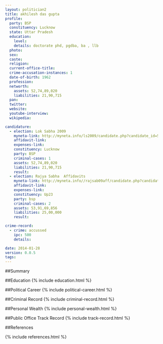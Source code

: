 ```yaml
---
layout: politician2
title: akhilesh das gupta
profile: 
  party: BSP
  constituency: Lucknow
  state: Uttar Pradesh
  education: 
    level: 
    details: doctorate phd, pgdba, ba , llb
  photo: 
  sex: 
  caste: 
  religion: 
  current-office-title: 
  crime-accusation-instances: 1
  date-of-birth: 1962
  profession: 
  networth: 
    assets: 52,74,89,020
    liabilities: 21,90,715
  pan: 
  twitter: 
  website: 
  youtube-interview: 
  wikipedia: 

candidature: 
  - election: Lok Sabha 2009
    myneta-link: http://myneta.info/ls2009/candidate.php?candidate_id=5570
    affidavit-link: 
    expenses-link: 
    constituency: Lucknow 
    party: BSP
    criminal-cases: 1
    assets: 52,74,89,020
    liabilities: 21,90,715
    result:  
  - election: Rajya Sabha  Affidavits
    myneta-link: http://myneta.info//rajsab09aff/candidate.php?candidate_id=209
    affidavit-link: 
    expenses-link: 
    constituency: Up23 
    party: bsp
    criminal-cases: 2
    assets: 53,91,69,856
    liabilities: 25,00,000
    result:  

crime-record: 
  - crime: accussed
    ipc: 500
    details:  

date: 2014-01-28
version: 0.0.5
tags: 
---
```

##Summary


##Education
{% include education.html %}


##Political Career
{% include political-career.html %}


##Criminal Record
{% include criminal-record.html %}


##Personal Wealth
{% include personal-wealth.html %}


##Public Office Track Record
{% include track-record.html %}


##References


{% include references.html %}